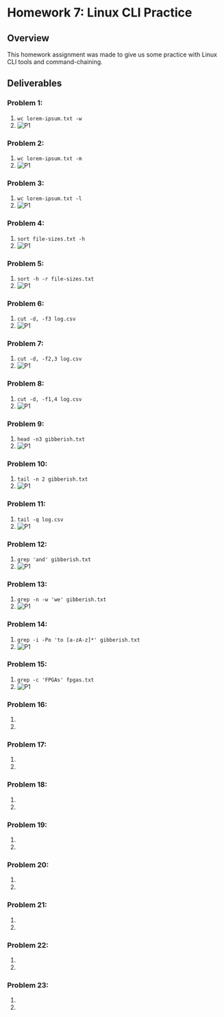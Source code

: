 # Homework 7: Linux CLI Practice
## Overview
This homework assignment was made to give us some practice with Linux CLI tools and command-chaining. 
## Deliverables
### Problem 1:
1. `wc lorem-ipsum.txt -w`
2. ![P1](assets/linux_cli_practice/problem1.png)
### Problem 2:
1. `wc lorem-ipsum.txt -m`
2. ![P1](assets/linux_cli_practice/problem2.png)
### Problem 3:
1. `wc lorem-ipsum.txt -l`
2. ![P1](assets/linux_cli_practice/problem3.png)
### Problem 4:
1. `sort file-sizes.txt -h`
2. ![P1](assets/linux_cli_practice/problem4.png)
### Problem 5:
1. `sort -h -r file-sizes.txt`
2. ![P1](assets/linux_cli_practice/problem5.png)
### Problem 6:
1. `cut -d, -f3 log.csv`
2. ![P1](assets/linux_cli_practice/problem6.png)
### Problem 7:
1. `cut -d, -f2,3 log.csv`
2. ![P1](assets/linux_cli_practice/problem7.png)
### Problem 8:
1. `cut -d, -f1,4 log.csv`
2. ![P1](assets/linux_cli_practice/problem8.png)
### Problem 9:
1. `head -n3 gibberish.txt`
2. ![P1](assets/linux_cli_practice/problem9.png)
### Problem 10:
1. `tail -n 2 gibberish.txt`
2. ![P1](assets/linux_cli_practice/problem10.png)
### Problem 11:
1. `tail -q log.csv`
2. ![P1](assets/linux_cli_practice/problem11.png)
### Problem 12:
1. `grep 'and' gibberish.txt`
2. ![P1](assets/linux_cli_practice/problem12.png)
### Problem 13:
1. `grep -n -w 'we' gibberish.txt`
2. ![P1](assets/linux_cli_practice/problem13.png)
### Problem 14:
1. `grep -i -Po 'to [a-zA-z]*' gibberish.txt`
2. ![P1](assets/linux_cli_practice/problem14.png)
### Problem 15:
1. `grep -c 'FPGAs' fpgas.txt`
2. ![P1](assets/linux_cli_practice/problem15.png)
### Problem 16:
1. 
2. 
### Problem 17:
1. 
2. 
### Problem 18:
1. 
2. 
### Problem 19:
1. 
2. 
### Problem 20:
1. 
2. 
### Problem 21:
1. 
2. 
### Problem 22:
1. 
2. 
### Problem 23:
1. 
2. 
 